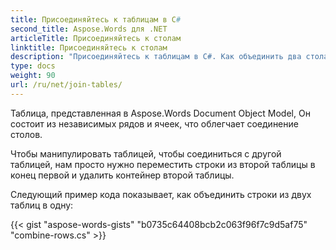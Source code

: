 ```yaml
---
title: Присоединяйтесь к таблицам в C#
second_title: Aspose.Words для .NET
articleTitle: Присоединяйтесь к столам
linktitle: Присоединяйтесь к столам
description: "Присоединяйтесь к таблицам в C#. Как объединить два стола в один C#."
type: docs
weight: 90
url: /ru/net/join-tables/
---
```


Таблица, представленная в Aspose.Words Document Object Model, Он состоит из независимых рядов и ячеек, что облегчает соединение столов.

Чтобы манипулировать таблицей, чтобы соединиться с другой таблицей, нам просто нужно переместить строки из второй таблицы в конец первой и удалить контейнер второй таблицы.

Следующий пример кода показывает, как объединить строки из двух таблиц в одну:

{{< gist "aspose-words-gists" "b0735c64408bcb2c063f96f7c9d5af75" "combine-rows.cs" >}}
